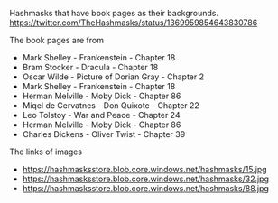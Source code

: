 Hashmasks that have book pages as their backgrounds.
https://twitter.com/TheHashmasks/status/1369959854643830786

The book pages are from

* Mark Shelley - Frankenstein	- Chapter 18
* Bram Stocker - Dracula - Chapter 18
* Oscar Wilde - Picture of Dorian Gray - Chapter 2
* Mark Shelley - Frankenstein - Chapter 18
* Herman Melville - Moby Dick - Chapter 86
* Miqel de Cervatnes - Don Quixote - Chapter 22
* Leo Tolstoy - War and Peace - Chapter 24
* Herman Melville - Moby Dick - Chapter 86
* Charles Dickens	- Oliver Twist - Chapter 39

The links of images

* https://hashmasksstore.blob.core.windows.net/hashmasks/15.jpg
* https://hashmasksstore.blob.core.windows.net/hashmasks/32.jpg
* https://hashmasksstore.blob.core.windows.net/hashmasks/88.jpg
